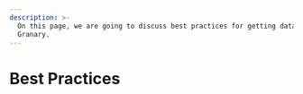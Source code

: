 ```yaml
---
description: >-
  On this page, we are going to discuss best practices for getting data into
  Granary.
---
```


# Best Practices

